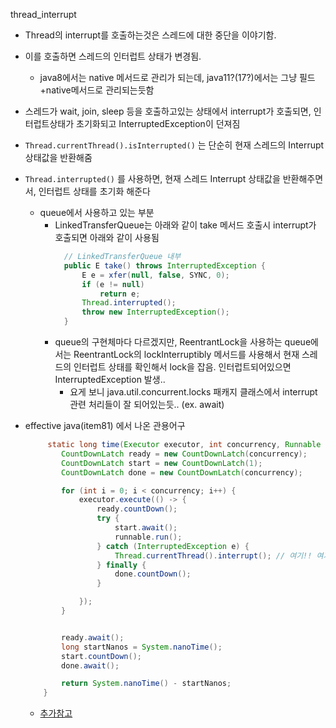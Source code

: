 thread_interrupt

- Thread의 interrupt를 호출하는것은 스레드에 대한 중단을 이야기함. 
- 이를 호출하면 스레드의 인터럽트 상태가 변경됨.
  - java8에서는 native 메서드로 관리가 되는데, java11?(17?)에서는 그냥 필드+native메서드로 관리되는듯함
- 스레드가 wait, join, sleep 등을 호출하고있는 상태에서 interrupt가 호출되면, 인터럽트상태가 초기화되고 InterruptedException이 던져짐
- `Thread.currentThread().isInterrupted()` 는 단순히 현재 스레드의 Interrupt 상태값을 반환해줌
- `Thread.interrupted()` 를 사용하면, 현재 스레드 Interrupt 상태값을 반환해주면서, 인터럽트 상태를 초기화 해준다
  - queue에서 사용하고 있는 부분
    - LinkedTransferQueue는 아래와 같이 take 메서드 호출시 interrupt가 호출되면 아래와 같이 사용됨
      ```java
        // LinkedTransferQueue 내부
        public E take() throws InterruptedException {
            E e = xfer(null, false, SYNC, 0);
            if (e != null)
                return e;
            Thread.interrupted();
            throw new InterruptedException();
        }
      ``` 
    - queue의 구현체마다 다르겠지만, ReentrantLock을 사용하는 queue에서는 ReentrantLock의 lockInterruptibly 메서드를 사용해서 현재 스레드의 인터럽트 상태를 확인해서 lock을 잡음. 인터럽트되어있으면 InterruptedException 발생.. 
      - 요게 보니 java.util.concurrent.locks 패캐지 클래스에서 interrupt 관련 처리들이 잘 되어있는듯.. (ex. await)

- effective java(item81) 에서 나온 관용어구
    ```java
         static long time(Executor executor, int concurrency, Runnable runnable) throws InterruptedException {
            CountDownLatch ready = new CountDownLatch(concurrency);
            CountDownLatch start = new CountDownLatch(1);
            CountDownLatch done = new CountDownLatch(concurrency);

            for (int i = 0; i < concurrency; i++) {
                executor.execute(() -> {
                    ready.countDown();
                    try {
                        start.await();
                        runnable.run();
                    } catch (InterruptedException e) {
                        Thread.currentThread().interrupt(); // 여기!! 여기로 들어왔을때 Thread의 인터럽트상태는 이미 초기화되어있다.(보통 InterruptedException 던질때 Thread.interrupted()호출해서 초기화해주는듯) 그래서 이렇게 잡게되면 다시 인터럽트 상태를 변경해주어야한다
                    } finally {
                        done.countDown();
                    }

                });
            }


            ready.await();
            long startNanos = System.nanoTime();
            start.countDown();
            done.await();

            return System.nanoTime() - startNanos;
        }
    ```
    - [추가참고](https://stackoverflow.com/questions/20934817/why-thread-currentthread-interrupt-be-called)

